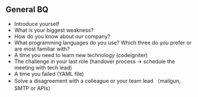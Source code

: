 ## General BQ

- Introduce yourself
- What is your biggest weakness?
- How do you know about our company?
- What programming languages do you use? Which three do you prefer or are most familiar with?
- A time you need to learn new technology (codeigniter)
- The challenge in your last role (handover process -> schedule the meeting with tech lead)
- A time you failed (YAML file)
- Solve a disagreement with a colleague or your team lead （mailgun, SMTP or APIs）
